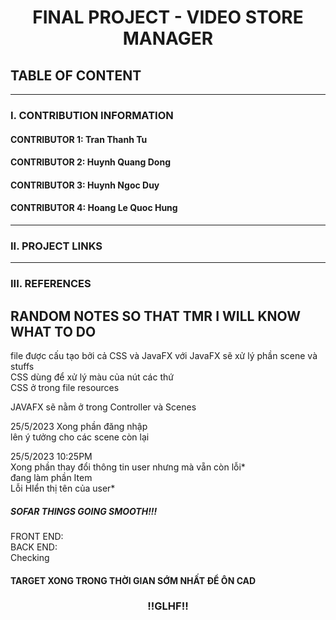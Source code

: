 <h1 align="center">FINAL PROJECT - VIDEO STORE MANAGER</h1>

## TABLE OF CONTENT

---

### I. CONTRIBUTION INFORMATION

#### CONTRIBUTOR 1: Tran Thanh Tu

#### CONTRIBUTOR 2: Huynh Quang Dong

#### CONTRIBUTOR 3: Huynh Ngoc Duy

#### CONTRIBUTOR 4: Hoang Le Quoc Hung

---

### II. PROJECT LINKS

---

### III. REFERENCES

<h2>RANDOM NOTES SO THAT TMR I WILL KNOW WHAT TO DO</h2>
file được cấu tạo bởi cả CSS và JavaFX với JavaFX sẽ xử lý phần scene và stuffs<br/>
CSS dùng để xử lý màu của nút các thứ<br/>
CSS ở trong file resources

JAVAFX sẽ nằm ở trong Controller và Scenes<br/>

25/5/2023
Xong phần đăng nhập<br/>
lên ý tưởng cho các scene còn lại <br/>

25/5/2023 10:25PM<br/>
Xong phần thay đổi thông tin user nhưng mà vẵn còn lỗi\*<br/>
đang làm phần Item<br/>
Lỗi HIển thị tên của user\*<br/>

<h5>SOFAR THINGS GOING SMOOTH!!!</h5>
FRONT END: 
<br/>
BACK END: 
<br/>
Checking <br/>
<h4>TARGET XONG TRONG THỜI GIAN SỚM NHẤT ĐỂ ÔN CAD </h4>
<h3 align="center">!!GLHF!!</h3>
